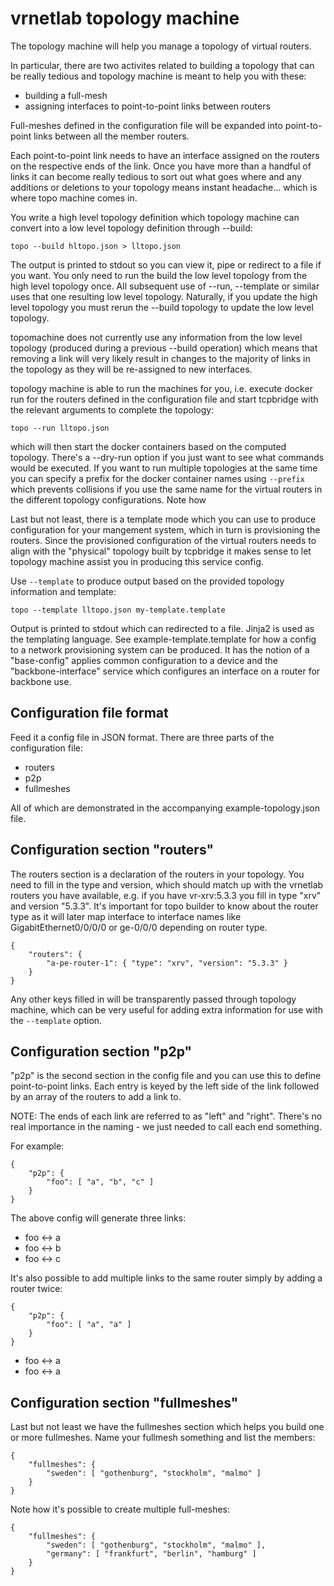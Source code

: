 vrnetlab topology machine
=========================
The topology machine will help you manage a topology of virtual routers.

In particular, there are two activites related to building a topology that can
be really tedious and topology machine is meant to help you with these:

 * building a full-mesh
 * assigning interfaces to point-to-point links between routers

Full-meshes defined in the configuration file will be expanded into
point-to-point links between all the member routers.

Each point-to-point link needs to have an interface assigned on the routers on
the respective ends of the link. Once you have more than a handful of links it
can become really tedious to sort out what goes where and any additions or
deletions to your topology means instant headache... which is where topo
machine comes in.

You write a high level topology definition which topology machine can convert
into a low level topology definition through --build:
```
topo --build hltopo.json > lltopo.json
```
The output is printed to stdout so you can view it, pipe or redirect to a file
if you want. You only need to run the build the low level topology from the
high level topology once. All subsequent use of --run, --template or similar
uses that one resulting low level topology. Naturally, if you update the high
level topology you must rerun the --build topology to update the low level
topology.

topomachine does not currently use any information from the low level topology
(produced during a previous --build operation) which means that removing a link
will very likely result in changes to the majority of links in the topology as
they will be re-assigned to new interfaces.

topology machine is able to run the machines for you, i.e. execute docker run
for the routers defined in the configuration file and start tcpbridge with the
relevant arguments to complete the topology:
```
topo --run lltopo.json
```
which will then start the docker containers based on the computed topology.
There's a --dry-run option if you just want to see what commands would be
executed. If you want to run multiple topologies at the same time you can
specify a prefix for the docker container names using `--prefix` which prevents
collisions if you use the same name for the virtual routers in the different
topology configurations. Note how 

Last but not least, there is a template mode which you can use to produce
configuration for your mangement system, which in turn is provisioning the
routers. Since the provisioned configuration of the virtual routers needs to
align with the "physical" topology built by tcpbridge it makes sense to let
topology machine assist you in producing this service config.

Use `--template` to produce output based on the provided topology information
and template:
```
topo --template lltopo.json my-template.template
```
Output is printed to stdout which can redirected to a file. Jinja2 is used as
the templating language. See example-template.template for how a config to a
network provisioning system can be produced. It has the notion of a
"base-config" applies common configuration to a device and the
"backbone-interface" service which configures an interface on a router for
backbone use.


Configuration file format
-------------------------
Feed it a config file in JSON format. There are three parts of the
configuration file:

 * routers
 * p2p
 * fullmeshes

All of which are demonstrated in the accompanying example-topology.json file.

Configuration section "routers"
-------------------------------
The routers section is a declaration of the routers in your topology. You need
to fill in the type and version, which should match up with the vrnetlab
routers you have available, e.g. if you have vr-xrv:5.3.3 you fill in type
"xrv" and version "5.3.3". It's important for topo builder to know about the
router type as it will later map interface to interface names like
GigabitEthernet0/0/0/0 or ge-0/0/0 depending on router type.

```
{
	"routers": {
		"a-pe-router-1": { "type": "xrv", "version": "5.3.3" }
	}
}
```

Any other keys filled in will be transparently passed through topology machine,
which can be very useful for adding extra information for use with the
`--template` option.

Configuration section "p2p"
---------------------------
"p2p" is the second section in the config file and you can use this to define
point-to-point links. Each entry is keyed by the left side of the link followed
by an array of the routers to add a link to.

NOTE: The ends of each link are referred to as "left" and "right". There's no
real importance in the naming - we just needed to call each end something.

For example:

```
{
	"p2p": {
		"foo": [ "a", "b", "c" ]
	}
}
```

The above config will generate three links:

 * foo <-> a
 * foo <-> b
 * foo <-> c

It's also possible to add multiple links to the same router simply by adding a
router twice:

```
{
	"p2p": {
		"foo": [ "a", "a" ]
	}
}
```

 * foo <-> a
 * foo <-> a

Configuration section "fullmeshes"
----------------------------------
Last but not least we have the fullmeshes section which helps you build one or
more fullmeshes. Name your fullmesh something and list the members:

```
{
	"fullmeshes": {
		"sweden": [ "gothenburg", "stockholm", "malmo" ]
	}
}
```
Note how it's possible to create multiple full-meshes:
```
{
	"fullmeshes": {
		"sweden": [ "gothenburg", "stockholm", "malmo" ],
		"germany": [ "frankfurt", "berlin", "hamburg" ]
	}
}
```
